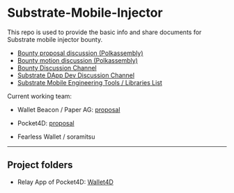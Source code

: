 # Substrate-Mobile-Injector
This repo is used to provide the basic info and share documents for Substrate mobile injector bounty.

* [Bounty proposal discussion (Polkassembly)](https://kusama.polkassembly.io/bounty/3)
* [Bounty motion discussion (Polkassembly)](https://kusama.polkassembly.io/motion/272)
* [Bounty Discussion Channel](https://app.element.io/#/room/#mobile-injector:matrix.org)
* [Substrate DApp Dev Discussion Channel](https://app.element.io/#/room/#substrateappsdev:matrix.org)
* [Substrate Mobile Engineering Tools / Libraries List](https://github.com/paritytech/substrate-open-working-groups/discussions/16)

Current working team:

* Wallet Beacon / Paper AG: [proposal](https://docs.google.com/document/d/18ySGC3WkJz0gjbJmHz3deBCwWapVEdD9VYZm2jwnjiQ)

* Pocket4D: [proposal](https://docs.google.com/document/d/1-0EMQE3FwEAtdMcRu9XcVI8xYYKiyGM3jZ7dSHJdvTs)

* Fearless Wallet / soramitsu


---

## Project folders
* Relay App of Pocket4D: [Wallet4D](Wallet4D/README.md) 


